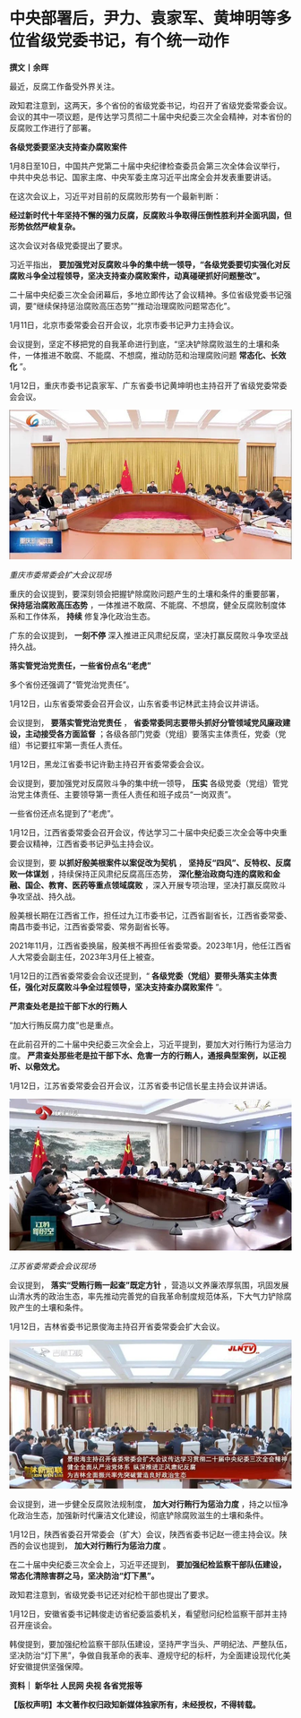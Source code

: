 # 中央部署后，尹力、袁家军、黄坤明等多位省级党委书记，有个统一动作

**撰文丨余晖**

最近，反腐工作备受外界关注。

政知君注意到，这两天，多个省份的省级党委书记，均召开了省级党委常委会议。会议的其中一项议题，是传达学习贯彻二十届中央纪委三次全会精神，对本省份的反腐败工作进行了部署。

**各级党委要坚决支持查办腐败案件**

1月8日至10日，中国共产党第二十届中央纪律检查委员会第三次全体会议举行，中共中央总书记、国家主席、中央军委主席习近平出席全会并发表重要讲话。

在这次会议上，习近平对目前的反腐败形势有一个最新判断：

**经过新时代十年坚持不懈的强力反腐，反腐败斗争取得压倒性胜利并全面巩固，但形势依然严峻复杂。**

这次会议对各级党委提出了要求。

习近平指出， **要加强党对反腐败斗争的集中统一领导，“各级党委要切实强化对反腐败斗争全过程领导，坚决支持查办腐败案件，动真碰硬抓好问题整改”。**

二十届中央纪委三次全会闭幕后，多地立即传达了会议精神。多位省级党委书记强调，要“继续保持惩治腐败高压态势”“推动治理腐败问题常态化”。

1月11日，北京市委常委会召开会议，北京市委书记尹力主持会议。

会议提到，坚定不移把党的自我革命进行到底，“坚决铲除腐败滋生的土壤和条件，一体推进不敢腐、不能腐、不想腐，推动防范和治理腐败问题 **常态化、长效化**
”。

1月12日，重庆市委书记袁家军、广东省委书记黄坤明也主持召开了省级党委常委会会议。

![c0d7ff935710c0ce01fc1b8b5c34bda7.jpg](https://raw.githubusercontent.com/qqhsx/qqnews_image/main/2024/01/13/中央部署后，尹力、袁家军、黄坤明等多位省级党委书记，有个统一动作/c0d7ff935710c0ce01fc1b8b5c34bda7.jpg)

_重庆市委常委会扩大会议现场_

重庆的会议提到，要深刻领会把握铲除腐败问题产生的土壤和条件的重要部署， **保持惩治腐败高压态势**
，一体推进不敢腐、不能腐、不想腐，健全反腐败制度体系和工作体系， **持续** 修复净化政治生态。

广东的会议提到， **一刻不停** 深入推进正风肃纪反腐，坚决打赢反腐败斗争攻坚战持久战。

**落实管党治党责任，一些省份点名“老虎”**

多个省份还强调了“管党治党责任”。

1月12日，山东省委常委会召开会议，山东省委书记林武主持会议并讲话。

会议提到， **要落实管党治党责任** ， **省委常委同志要带头抓好分管领域党风廉政建设，主动接受各方面监督**
；各级各部门党委（党组）要落实主体责任，党委（党组）书记要扛牢第一责任人责任。

1月12日，黑龙江省委书记许勤主持召开省委常委会会议。

会议提到，要加强党对反腐败斗争的集中统一领导， **压实** 各级党委（党组）管党治党主体责任、主要领导第一责任人责任和班子成员“一岗双责”。

一些省份还点名提到了“老虎”。

1月12日，江西省委常委会召开会议，传达学习二十届中央纪委三次全会等中央重要会议精神，江西省委书记尹弘主持会议。

会议提到，要 **以抓好殷美根案件以案促改为契机** ， **坚持反“四风”、反特权、反腐败一体谋划** ，持续保持正风肃纪反腐高压态势，
**深化整治政商勾连的腐败和金融、国企、教育、医药等重点领域腐败** ，深入开展专项治理，坚决打赢反腐败斗争攻坚战、持久战。

殷美根长期在江西省工作，担任过九江市委书记，江西省副省长，江西省委常委、南昌市委书记，江西省委常委、常务副省长等。

2021年11月，江西省委换届，殷美根不再担任省委常委。2023年1月，他任江西省人大常委会副主任，2023年3月任上被查。

1月12日的江西省委常委会会议还提到，“ **各级党委（党组）要带头落实主体责任，强化对反腐败斗争全过程领导，坚决支持查办腐败案件** ”。

**严肃查处老是拉干部下水的行贿人**

“加大行贿反腐力度”也是重点。

在此前召开的二十届中央纪委三次全会上，习近平提到，要加大对行贿行为惩治力度。
**严肃查处那些老是拉干部下水、危害一方的行贿人，通报典型案例，以正视听、以儆效尤。**

1月12日，江苏省委常委会召开会议，江苏省委书记信长星主持会议并讲话。

![4af6cacf934d2b2849fa2dcf0f188257.jpg](https://raw.githubusercontent.com/qqhsx/qqnews_image/main/2024/01/13/中央部署后，尹力、袁家军、黄坤明等多位省级党委书记，有个统一动作/4af6cacf934d2b2849fa2dcf0f188257.jpg)

 _江苏省委常委会会议现场_

会议提到， **落实“受贿行贿一起查”既定方针**
，营造以文养廉浓厚氛围，巩固发展山清水秀的政治生态，率先推动完善党的自我革命制度规范体系，下大气力铲除腐败产生的土壤和条件。

1月12日，吉林省委书记景俊海主持召开省委常委会扩大会议。

![e58d90b7cdd9fe37e8d7c923ace29fd5.jpg](https://raw.githubusercontent.com/qqhsx/qqnews_image/main/2024/01/13/中央部署后，尹力、袁家军、黄坤明等多位省级党委书记，有个统一动作/e58d90b7cdd9fe37e8d7c923ace29fd5.jpg)

会议提到，进一步健全反腐败法规制度， **加大对行贿行为惩治力度** ，持之以恒净化政治生态，加强新时代廉洁文化建设，彻底铲除腐败滋生的土壤和条件。

1月12日，陕西省委召开常委会（扩大）会议，陕西省委书记赵一德主持会议。陕西的会议也提到， **加大对行贿行为惩治力度** 。

在二十届中央纪委三次全会上，习近平还提到， **要加强纪检监察干部队伍建设，常态化清除害群之马，坚决防治“灯下黑”。**

政知君注意到，省级党委书记还对纪检干部也提出了要求。

1月12日，安徽省委书记韩俊走访省纪委监委机关，看望慰问纪检监察干部并主持召开座谈会。

韩俊提到，要加强纪检监察干部队伍建设，坚持严字当头、严明纪法、严整队伍，坚决防治“灯下黑”，争做自我革命的表率、遵规守纪的标杆，为全面建设现代化美好安徽提供坚强保障。

**资料｜ 新华社 人民网 央视 各省党报等**

**【版权声明】本文著作权归政知新媒体独家所有，未经授权，不得转载。**

